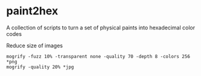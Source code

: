 # paint2hex
A collection of scripts to turn a set of physical paints into hexadecimal color codes

Reduce size of images

```
mogrify -fuzz 10% -transparent none -quality 70 -depth 8 -colors 256 *png
mogrify -quality 20% *jpg
```
